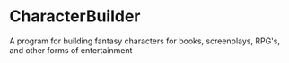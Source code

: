 # CharacterBuilder
A program for building fantasy characters for books, screenplays, RPG's, and other forms of entertainment
